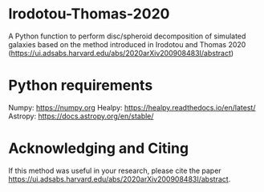 # Irodotou-Thomas-2020
A Python function to perform disc/spheroid decomposition of simulated galaxies based on the method introduced in Irodotou and Thomas 2020 (https://ui.adsabs.harvard.edu/abs/2020arXiv200908483I/abstract)

# Python requirements
Numpy: https://numpy.org
Healpy: https://healpy.readthedocs.io/en/latest/
Astropy: https://docs.astropy.org/en/stable/

# Acknowledging and Citing
If this method was useful in your research, please cite the paper https://ui.adsabs.harvard.edu/abs/2020arXiv200908483I/abstract.
